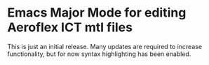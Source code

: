 # Emacs Major Mode for editing Aeroflex ICT mtl files

This is just an initial release.  Many updates are required to increase functionality, but for now syntax highlighting has been enabled.